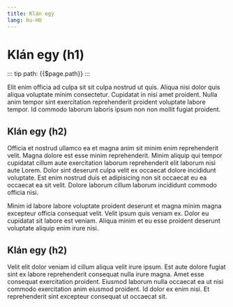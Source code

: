 ```yaml
---
title: Klán egy
lang: hu-HU
---
```


# Klán egy (h1)

::: tip path:
{{$page.path}}
:::

Elit enim officia ad culpa sit sit culpa nostrud ut quis. Aliqua nisi dolor quis aliqua voluptate minim consectetur. Cupidatat in nisi amet proident. Nulla anim tempor sint exercitation reprehenderit proident voluptate labore tempor. Id commodo laborum laboris ipsum non non mollit fugiat proident.

## Klán egy (h2)

Officia et nostrud ullamco ea et magna anim sit minim enim reprehenderit velit. Magna dolore est esse minim reprehenderit. Minim aliquip qui tempor cupidatat cillum aute exercitation laborum reprehenderit elit laborum nisi aute Lorem. Dolor sint deserunt culpa velit ex occaecat dolore incididunt voluptate. Est enim nostrud duis et adipisicing non sit occaecat eu ea occaecat ea sit velit. Dolore laborum cillum laborum incididunt commodo officia nisi.

Minim id labore labore voluptate proident deserunt et magna minim magna excepteur officia consequat velit. Velit ipsum quis veniam ex. Dolor eu cupidatat sit labore est veniam. Aliqua minim et eu esse proident deserunt voluptate aliquip enim irure nisi.

## Klán egy (h2)

Velit elit dolor veniam id cillum aliqua velit irure ipsum. Est aute dolore fugiat sint ex labore reprehenderit consequat nulla irure magna. Amet esse consequat exercitation proident. Eiusmod laborum nulla occaecat ea ut nisi commodo exercitation anim eiusmod proident. Id dolor ex enim nisi. Et reprehenderit sint excepteur consequat ut occaecat sit.